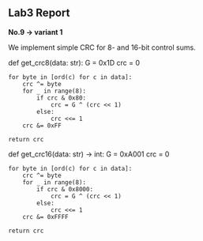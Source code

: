 ## Lab3 Report

**No.9 -> variant 1**

We implement simple CRC for 8- and 16-bit control sums.

def get_crc8(data: str):
    G = 0x1D
    crc = 0

    for byte in [ord(c) for c in data]:
        crc ^= byte
        for _ in range(8):
            if crc & 0x80:
                crc = G ^ (crc << 1)
            else:
                crc <<= 1
        crc &= 0xFF

    return crc


def get_crc16(data: str) -> int:
    G = 0xA001
    crc = 0

    for byte in [ord(c) for c in data]:
        crc ^= byte
        for _ in range(8):
            if crc & 0x8000:
                crc = G ^ (crc << 1)
            else:
                crc <<= 1
        crc &= 0xFFFF

    return crc